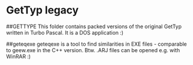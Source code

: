 # GetTyp legacy

##GETTYPE
This folder contains packed versions of the original GetTyp written in Turbo Pascal.
It is a DOS application :)

##geteqexe
geteqexe is a tool to find similarities in EXE files - comparable to geew.exe in the C++ version.
Btw. .ARJ files can be opened e.g. with WinRAR :)